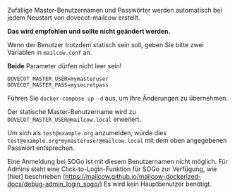 Zufällige Master-Benutzernamen und Passwörter werden automatisch bei jedem Neustart von dovecot-mailcow erstellt.

**Das wird empfohlen und sollte nicht geändert werden.**

Wenn der Benutzer trotzdem statisch sein soll, geben Sie bitte zwei Variablen in `mailcow.conf` an.

**Beide** Parameter dürfen nicht leer sein!

```
DOVECOT_MASTER_USER=mymasteruser
DOVECOT_MASTER_PASS=mysecretpass
```

Führen Sie `docker-compose up -d` aus, um Ihre Änderungen zu übernehmen.

Der statische Master-Benutzername wird zu `DOVECOT_MASTER_USER@mailcow.local` erweitert.

Um sich als `test@example.org` anzumelden, würde dies `test@example.org*mymasteruser@mailcow.local` mit dem oben angegebenen Passwort entsprechen.

Eine Anmeldung bei SOGo ist mit diesem Benutzernamen nicht möglich. Für Admins steht eine Click-to-Login-Funktion für SOGo zur Verfügung, wie [hier] beschrieben (https://mailcow.github.io/mailcow-dockerized-docs/debug-admin_login_sogo/)
Es wird kein Hauptbenutzer benötigt.